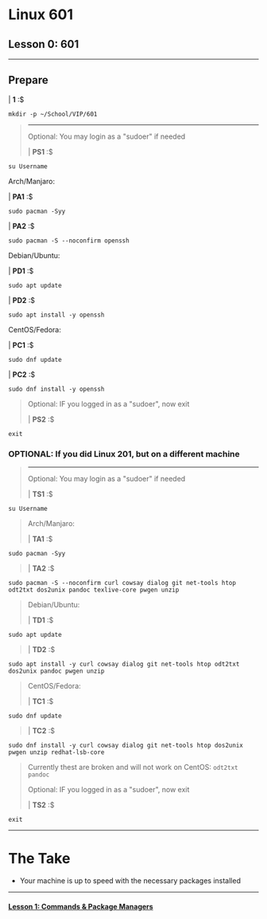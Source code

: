 # Linux 601
## Lesson 0: 601 
___
## Prepare

| **1** :$

```console
mkdir -p ~/School/VIP/601
```

>
> ___
> Optional: You may login as a "sudoer" if needed
>
> | **PS1** :$

```console
su Username
```

Arch/Manjaro:

| **PA1** :$

```console
sudo pacman -Syy
```

| **PA2** :$

```console
sudo pacman -S --noconfirm openssh
```

Debian/Ubuntu:

| **PD1** :$

```console
sudo apt update
```

| **PD2** :$

```console
sudo apt install -y openssh
```

CentOS/Fedora:

| **PC1** :$

```console
sudo dnf update
```

| **PC2** :$

```console
sudo dnf install -y openssh
```

> Optional: IF you logged in as a "sudoer", now exit
>
> | **PS2** :$

```console
exit
```

### OPTIONAL: If you did Linux 201, but on a different machine
>
> ___
> Optional: You may login as a "sudoer" if needed
>
> | **TS1** :$
>
```console
su Username
```
>
> Arch/Manjaro:
>
> | **TA1** :$
>
```console
sudo pacman -Syy
```
>
> | **TA2** :$
>
```console
sudo pacman -S --noconfirm curl cowsay dialog git net-tools htop odt2txt dos2unix pandoc texlive-core pwgen unzip
```
>
> Debian/Ubuntu:
>
> | **TD1** :$
>
```console
sudo apt update
```
>
> | **TD2** :$
>
```console
sudo apt install -y curl cowsay dialog git net-tools htop odt2txt dos2unix pandoc pwgen unzip
```
>
> CentOS/Fedora:
>
> | **TC1** :$
>
```console
sudo dnf update
```
>
> | **TC2** :$
>
```console
sudo dnf install -y curl cowsay dialog git net-tools htop dos2unix pwgen unzip redhat-lsb-core
```
> Currently thest are broken and will not work on CentOS: `odt2txt pandoc`
>
>
> Optional: IF you logged in as a "sudoer", now exit
>
> | **TS2** :$
>
```console
exit
```
>
___

# The Take

- Your machine is up to speed with the necessary packages installed

___

#### [Lesson 1: Commands & Package Managers](https://github.com/inkVerb/vip/blob/master/601/Lesson-01.md)
